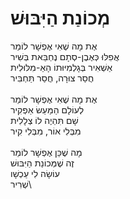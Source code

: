 # מְכוֹנַת הַיִּבּוּשׁ

אֶת מָה שֶׁאִי אֶפְשָׁר לוֹמַר\
אֲפִלּוּ כְּאֶבֶן-סְתָם נֶחְבֵּאת בְּשִׁיר\
אַשְׁאִיר בְּגָלְמִיּוּתוֹ הָאַ-מִלּוּלִית\
חֲסַר צוּרָה, חֲסַר תַּחְבִּיר\
\
אֶת מָה שֶׁאִי אֶפְשָׁר לוֹמַר\
לְעוֹלָם הַמַּעַשׂ אַפְקִיר\
שָׁם תִּהְיֶה לוֹ צְלָלִית\
מִבְּלִי אוֹר, מִבְּלִי קִיר\
\
מָה שֶׁכֵּן אֶפְשָׁר לוֹמַר\
זֶה שֶׁמְּכוֹנַת הַיִּבּוּשׁ\
עוֹשָׂה לִי עַכְשָׁו\
שְׁרִיר\
